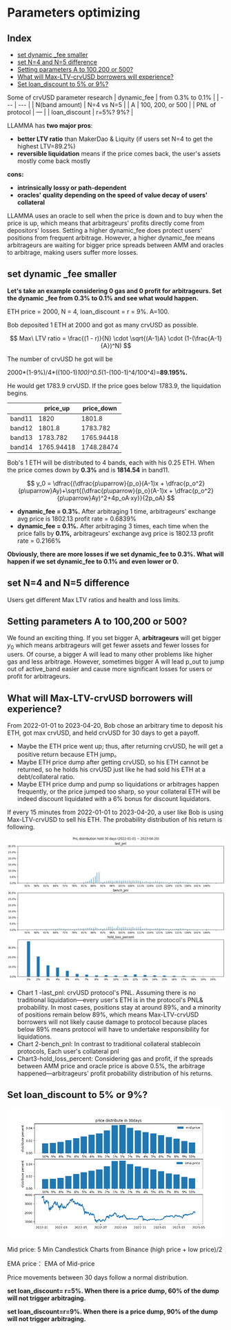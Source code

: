 # Parameters optimizing

## Index

- [set dynamic _fee smaller](#set-dynamic-_fee-smaller)
- [set N=4 and N=5 difference](#set-N=4-and-N=5-difference)
- [Setting parameters A to 100,200 or 500?](#Setting-parameters-A-to-100%2C200-or-500%3F)
- [What will Max-LTV-crvUSD borrowers will experience?](#What-will-Max-LTV-crvUSD-borrowers-will-experience%3F)
- [Set loan_discount to 5% or 9%?](#Set-loan_discount-to-5%-or-9%%3F)

Some of crvUSD parameter research
| dynamic_fee | from 0.3% to 0.1% |
| --- | --- |
| N(band amount) | N=4 vs N=5 |
| A | 100, 200, or 500 |
| PNL of protocol | — |
| loan_discount | r=5%? 9%? |

LLAMMA has **two major pros**:

- **better LTV ratio** than MakerDao & Liquity (if users set N=4 to get the highest LTV=89.2%)
- **reversible liquidation** means if the price comes back, the user's assets mostly come back mostly

**cons:**

- **intrinsically lossy or path-dependent**
- **oracles' quality depending on the speed of value decay of users' collateral**

LLAMMA uses an oracle to sell when the price is down and to buy when the price is up, which means that arbitrageurs' profits directly come from depositors' losses. Setting a higher dynamic_fee does protect users' positions from frequent arbitrage. However, a higher dynamic_fee means arbitrageurs are waiting for bigger price spreads between AMM and oracles to arbitrage, making users suffer more losses.

## set dynamic \_fee smaller

**Let's take an example considering 0 gas and 0 profit for arbitrageurs. Set the dynamic \_fee from 0.3% to 0.1% and see what would happen.**

ETH price = 2000, N = 4, loan_discount = r = 9%. A=100.

Bob deposited 1 ETH at 2000 and got as many crvUSD as possible.

$$
Max\ LTV ratio =
\frac{(1 - r)}{N} \cdot \sqrt{(A-1)A} \cdot (1-(\frac{A-1}{A})^N)
$$

The number of crvUSD he got will be

2000*(1-9%)/4*((100-1)_100)^0.5_(1-(100-1)^4/100^4)=**89.195%.**

He would get 1783.9 crvUSD. If the price goes below 1783.9, the liquidation begins.

|        | price_up   | price_down |
| ------ | ---------- | ---------- |
| band11 | 1820       | 1801.8     |
| band12 | 1801.8     | 1783.782   |
| band13 | 1783.782   | 1765.94418 |
| band14 | 1765.94418 | 1748.28474 |

Bob's 1 ETH will be distributed to 4 bands, each with his 0.25 ETH. When the price comes down by **0.3%** and is **1814.54** in band11.

$$
y_0 = \dfrac{(\dfrac{p\uparrow}{p_o}(A-1)x + \dfrac{p_o^2}{p\uparrow}Ay)+\sqrt{(\dfrac{p\uparrow}{p_o}(A-1)x + \dfrac{p_o^2}{p\uparrow}Ay)^2+4p_oA·xy}}{2p_oA}
$$

- **dynamic_fee = 0.3%.** After arbitraging 1 time, arbitrageurs' exchange avg price is 1802.13 profit rate = 0.6839%
- **dynamic_fee = 0.1%.** After arbitraging 3 times, each time when the price falls by **0.1%,** arbitrageurs' exchange avg price is 1802.13 profit rate = 0.2166%

**Obviously, there are more losses if we set dynamic_fee to 0.3%. What will happen if we set dynamic_fee to 0.1% and even lower or 0.**

## set N=4 and N=5 difference

Users get different Max LTV ratios and health and loss limits.

## Setting parameters A to 100,200 or 500?

We found an exciting thing. If you set bigger A, **arbitrageurs** will get bigger $y_0$ which means arbitrageurs will get fewer assets and fewer losses for users. Of course, a bigger A will lead to many other problems like higher gas and less arbitrage. However, sometimes bigger A will lead p_out to jump out of active_band easier and cause more significant losses for users or profit for arbitrageurs.

## What will Max-LTV-crvUSD borrowers will experience?

From 2022-01-01 to 2023-04-20, Bob chose an arbitrary time to deposit his ETH, got max crvUSD, and held crvUSD for 30 days to get a payoff.

- Maybe the ETH price went up; thus, after returning crvUSD, he will get a positive return because ETH jump。
- Maybe ETH price dump after getting crvUSD, so his ETH cannot be returned, so he holds his crvUSD just like he had sold his ETH at a debt/collateral ratio.
- Maybe ETH price dump and pump so liquidations or arbitrages happen frequently, or the price jumped too sharp, so your collateral ETH will be indeed discount liquidated with a 6% bonus for discount liquidators.

If every 15 minutes from 2022-01-01 to 2023-04-20, a user like Bob is using Max-LTV-crvUSD to sell his ETH. The probability distribution of his return is following.

![figure](./img/figure-01.png)

- Chart 1 -last_pnl:
  crvUSD protocol's PNL. Assuming there is no traditional liquidation—every user's ETH is in the protocol's PNL& probability.
  In most cases, positions stay at around 89%, and a minority of positions remain below 89%, which means Max-LTV-crvUSD borrowers will not likely cause damage to protocol because places below 89% means protocol will have to undertake responsibility for liquidations.
- Chart 2-bench_pnl:
  In contrast to traditional collateral stablecoin protocols, Each user's collateral pnl
- Chart3-hold_loss_percent:
  Considering gas and profit, if the spreads between AMM price and oracle price is above 0.5%, the arbitrage happened—arbitrageurs' profit probability distribution of his returns.

## Set loan_discount to 5% or 9%?

![figure](./img/figure-02.png)

Mid price: 5 Min Candlestick Charts from Binance (high price + low price)/2

EMA price： EMA of Mid-price

Price movements between 30 days follow a normal distribution.

**set loan_discount= r=5%. When there is a price dump, 60% of the dump will not trigger arbitraging.**

**set loan_discount=r=9%. When there is a price dump, 90% of the dump will not trigger arbitraging.**
